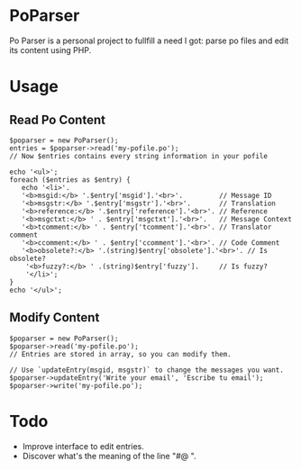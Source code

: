 PoParser
=========

Po Parser is a personal project to fullfill a need I got: parse po files and edit its content using PHP.


Usage
=====
## Read Po Content

    $poparser = new PoParser();
    entries = $poparser->read('my-pofile.po');
    // Now $entries contains every string information in your pofile
    
    echo '<ul>';
    foreach ($entries as $entry) {
       echo '<li>'.
       '<b>msgid:</b> '.$entry['msgid'].'<br>'.         // Message ID
       '<b>msgstr:</b> '.$entry['msgstr'].'<br>'.       // Translation
       '<b>reference:</b> '.$entry['reference'].'<br>'. // Reference
       '<b>msgctxt:</b> ' . $entry['msgctxt'].'<br>'.   // Message Context
       '<b>tcomment:</b> ' . $entry['tcomment'].'<br>'. // Translator comment
	   '<b>ccomment:</b> ' . $entry['ccomment'].'<br>'. // Code Comment
	   '<b>obsolete?:</b> '.(string)$entry['obsolete'].'<br>'. // Is obsolete?
		'<b>fuzzy?:</b> ' .(string)$entry['fuzzy'].     // Is fuzzy?
		'</li>';
	}
	echo '</ul>';
	
	
## Modify Content

    $poparser = new PoParser();
    $poparser->read('my-pofile.po');
    // Entries are stored in array, so you can modify them.
    
    // Use `updateEntry(msgid, msgstr)` to change the messages you want.
    $poparser->updateEntry('Write your email', 'Escribe tu email');
    $poparser->write('my-pofile.po');


Todo
====
* Improve interface to edit entries.
* Discover what's the meaning of the line "#@ ".